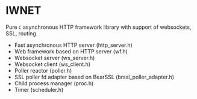# IWNET

Pure `C` asynchronous HTTP framework library with support of websockets, SSL, routing.

* Fast asynchronous HTTP server (http_server.h)
* Web framework based on HTTP server (wf.h)   
* Websocket server (ws_server.h)
* Websocket client (ws_client.h)
* Poller reactor (poller.h)
* SSL poller fd adapter based on BearSSL (brssl_poller_adapter.h)
* Child process manager (proc.h)
* Timer (scheduler.h)
